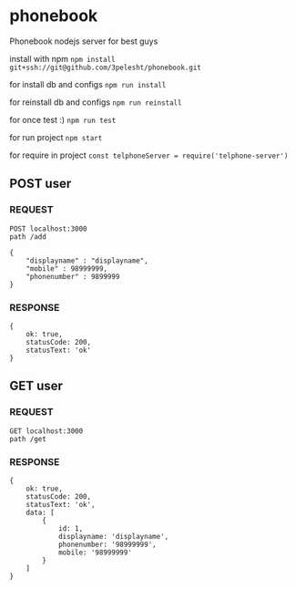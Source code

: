 # phonebook
Phonebook nodejs server for best guys

install with npm `npm install git+ssh://git@github.com/3pelesht/phonebook.git`

for install db and configs `npm run install`

for reinstall db and configs `npm run reinstall`

for once test :) `npm run test`

for run project `npm start`

for require in project `const telphoneServer = require('telphone-server')`

## POST user
### REQUEST
```
POST localhost:3000
path /add

{
    "displayname" : "displayname",
    "mobile" : 98999999,
    "phonenumber" : 9899999
}
```
### RESPONSE
```
{
    ok: true,
    statusCode: 200,
    statusText: 'ok'
}
```

## GET user
### REQUEST
```
GET localhost:3000
path /get
```
### RESPONSE
```
{
    ok: true,
    statusCode: 200,
    statusText: 'ok',
    data: [
        {
            id: 1,
            displayname: 'displayname',
            phonenumber: '98999999',
            mobile: '98999999'
        }
    ]
}
```